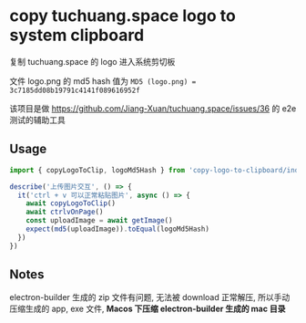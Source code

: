 # copy tuchuang.space logo to system clipboard

复制 tuchuang.space 的 logo 进入系统剪切板

文件 logo.png 的 md5 hash 值为 `MD5 (logo.png) = 3c7185dd08b19791c4141f089616952f`

该项目是做 https://github.com/Jiang-Xuan/tuchuang.space/issues/36 的 e2e 测试的辅助工具

## Usage

```js
import { copyLogoToClip, logoMd5Hash } from 'copy-logo-to-clipboard/index'

describe('上传图片交互', () => {
  it('ctrl + v 可以正常粘贴图片', async () => {
    await copyLogoToClip()
    await ctrlvOnPage()
    const uploadImage = await getImage()
    expect(md5(uploadImage)).toEqual(logoMd5Hash)
  })
})
```

## Notes

electron-builder 生成的 zip 文件有问题, 无法被 download 正常解压, 所以手动压缩生成的 app, exe 文件, **Macos 下压缩 electron-builder 生成的 mac 目录**
